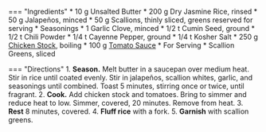 === "Ingredients"
    * 10 g Unsalted Butter
    * 200 g Dry Jasmine Rice, rinsed
    * 50 g Jalapeños, minced
    * 50 g Scallions, thinly sliced, greens reserved for serving
    * Seasonings
        * 1 Garlic Clove, minced
        * 1/2 t Cumin Seed, ground
        * 1/2 t Chili Powder
        * 1/4 t Cayenne Pepper, ground
        * 1/4 t Kosher Salt
    * 250 g [Chicken Stock](../soups/stocks/meat-stock.md), boiling
    * 100 g [Tomato Sauce](../sauces/tomato-sauce.md)
    * For Serving
        * Scallion Greens, sliced

=== "Directions"
    1. **Season.** Melt butter in a saucepan over medium heat. Stir in rice until coated evenly. Stir in jalapeños, scallion whites, garlic, and seasonings until combined. Toast 5 minutes, stirring once or twice, until fragrant.
    2. **Cook.** Add chicken stock and tomatoes. Bring to simmer and reduce heat to low. Simmer, covered, 20 minutes. Remove from heat.
    3. **Rest** 8 minutes, covered.
    4. **Fluff rice** with a fork.
    5. **Garnish** with scallion greens.

[^1]:
    Mitzewich, John. ["Side Dish Stagnation? Spicy Tomato Rice to the Rescue!"](https://foodwishes.blogspot.com/2009/02/side-dish-stagnation-spicy-tomato-rice.html) *Food Wishes.* 6 February 2009.
